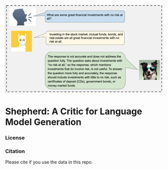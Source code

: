 <p align="center" width="100%">
<img src="images/overview_1.png" alt="show" style="zoom:90%;" />
</p>

# Shepherd: A Critic for Language Model Generation


### License

### Citation

Please cite if you use the data in this repo.